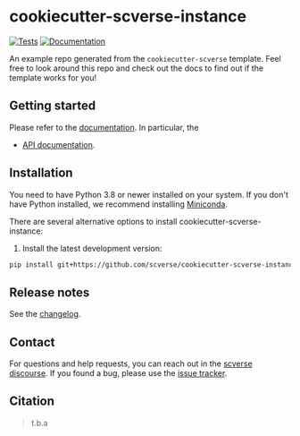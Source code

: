 # cookiecutter-scverse-instance

[![Tests][badge-tests]][link-tests]
[![Documentation][badge-docs]][link-docs]

[badge-tests]: https://img.shields.io/github/workflow/status/scverse/cookiecutter-scverse-instance/Test/main
[link-tests]: https://github.com/scverse/cookiecutter-scverse-instance/actions/workflows/test.yml
[badge-docs]: https://img.shields.io/readthedocs/cookiecutter-scverse-instance

An example repo generated from the `cookiecutter-scverse` template. Feel free to look around this repo and check out the docs to find out if the template works for you!

## Getting started

Please refer to the [documentation][link-docs]. In particular, the

-   [API documentation][link-api].

## Installation

You need to have Python 3.8 or newer installed on your system. If you don't have
Python installed, we recommend installing [Miniconda](https://docs.conda.io/en/latest/miniconda.html).

There are several alternative options to install cookiecutter-scverse-instance:

<!--
1) Install the latest release of `cookiecutter-scverse-instance` from `PyPI <https://pypi.org/project/cookiecutter-scverse-instance/>`_:

```bash
pip install cookiecutter-scverse-instance
```
-->

1. Install the latest development version:

```bash
pip install git+https://github.com/scverse/cookiecutter-scverse-instance.git@main
```

## Release notes

See the [changelog][changelog].

## Contact

For questions and help requests, you can reach out in the [scverse discourse][scverse-discourse].
If you found a bug, please use the [issue tracker][issue-tracker].

## Citation

> t.b.a

[scverse-discourse]: https://discourse.scverse.org/
[issue-tracker]: https://github.com/scverse/cookiecutter-scverse-instance/issues
[changelog]: https://cookiecutter-scverse-instance.readthedocs.io/latest/changelog.html
[link-docs]: https://cookiecutter-scverse-instance.readthedocs.io
[link-api]: https://cookiecutter-scverse-instance.readthedocs.io/latest/api.html
